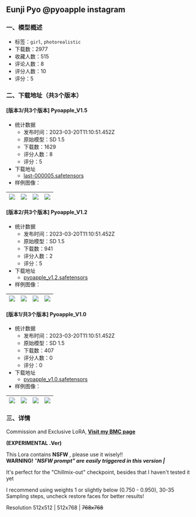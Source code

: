 ## Eunji Pyo @pyoapple instagram
### 一、模型概述

- 标签：`girl`, `photorealistic`
- 下载数：2977
- 收藏人数：515
- 评论人数：8
- 评分人数：10
- 评分：5

### 二、下载地址（共3个版本）

#### [版本3/共3个版本] Pyoapple_V1.5

- 统计数据
  - 发布时间：2023-03-20T11:10:51.452Z
  - 原始模型：SD 1.5
  - 下载数：1629
  - 评分人数：8
  - 评分：5
- 下载地址
  - [last-000005.safetensors](https://civitai.com/api/download/models/25656)
- 样例图像：

| <img src="https://image.civitai.com/xG1nkqKTMzGDvpLrqFT7WA/78a8d668-5d19-4f85-3a4e-e995a61ffa00/width=450/281988.jpeg" /> | <img src="https://image.civitai.com/xG1nkqKTMzGDvpLrqFT7WA/440a0f92-25ea-4e2c-8f3b-60fa32cf4700/width=450/281987.jpeg" /> | <img src="https://image.civitai.com/xG1nkqKTMzGDvpLrqFT7WA/f4ac997e-f787-40eb-1ed8-1fb006e3ba00/width=450/281986.jpeg" /> | <img src="https://image.civitai.com/xG1nkqKTMzGDvpLrqFT7WA/ad2ccbc3-b3a9-44c7-1556-1b94db5abf00/width=450/282022.jpeg" /> |
| ---- | ---- | ---- | ---- |

#### [版本2/共3个版本] Pyoapple_V1.2

- 统计数据
  - 发布时间：2023-03-20T11:10:51.452Z
  - 原始模型：SD 1.5
  - 下载数：941
  - 评分人数：2
  - 评分：5
- 下载地址
  - [pyoapple_v1.2.safetensors](https://civitai.com/api/download/models/25089)
- 样例图像：

| <img src="https://image.civitai.com/xG1nkqKTMzGDvpLrqFT7WA/ea3c5116-db6b-49aa-0dd9-28006caf0300/width=450/274553.jpeg" /> | <img src="https://image.civitai.com/xG1nkqKTMzGDvpLrqFT7WA/ad459c98-06d6-4e81-d410-430966da3b00/width=450/274552.jpeg" /> | <img src="https://image.civitai.com/xG1nkqKTMzGDvpLrqFT7WA/7343a8ab-7377-491a-6226-a53395f5e500/width=450/274551.jpeg" /> | <img src="https://image.civitai.com/xG1nkqKTMzGDvpLrqFT7WA/5f01f826-8b8f-4e43-ff45-41f2198da000/width=450/274550.jpeg" /> |
| ---- | ---- | ---- | ---- |

#### [版本1/共3个版本] Pyoapple_V1.0

- 统计数据
  - 发布时间：2023-03-20T11:10:51.452Z
  - 原始模型：SD 1.5
  - 下载数：407
  - 评分人数：0
  - 评分：0
- 下载地址
  - [pyoapple_v1.0.safetensors](https://civitai.com/api/download/models/24983)
- 样例图像：

| <img src="https://image.civitai.com/xG1nkqKTMzGDvpLrqFT7WA/5f928d7e-4841-483f-eda7-94a61efc6900/width=450/273518.jpeg" /> | <img src="https://image.civitai.com/xG1nkqKTMzGDvpLrqFT7WA/bfd3514a-8cf1-492f-9717-8c103556f200/width=450/273614.jpeg" /> | <img src="https://image.civitai.com/xG1nkqKTMzGDvpLrqFT7WA/53f625e2-3827-419b-d725-79f00e627a00/width=450/273613.jpeg" /> | <img src="https://image.civitai.com/xG1nkqKTMzGDvpLrqFT7WA/ed468e1c-86a9-4682-f73b-5fea4a2f2400/width=450/273517.jpeg" /> |
| ---- | ---- | ---- | ---- |


### 三、详情
<p>Commission and Exclusive LoRA,<strong> </strong><a target="_blank" rel="ugc" href="https://www.buymeacoffee.com/valberryvJ"><strong>Visit my BMC page</strong></a></p><p></p><p><strong>(EXPERIMENTAL .Ver)</strong></p><p>This Lora contains <strong>NSFW</strong> , please use it wisely!!<br /><strong>WARNING!</strong> "<strong><em>NSFW prompt" are easily triggered in this version |</em></strong></p><p></p><p>It's perfect for the "Chillmix-out" checkpoint, besides that I haven't tested it yet</p><p></p><p>I recommend using weights 1 or slightly below (0.750 - 0.950), 30-35 Sampling steps, uncheck restore faces for better results!</p><p>Resolution 512x512 | 512x768 | <s>768x768</s></p>